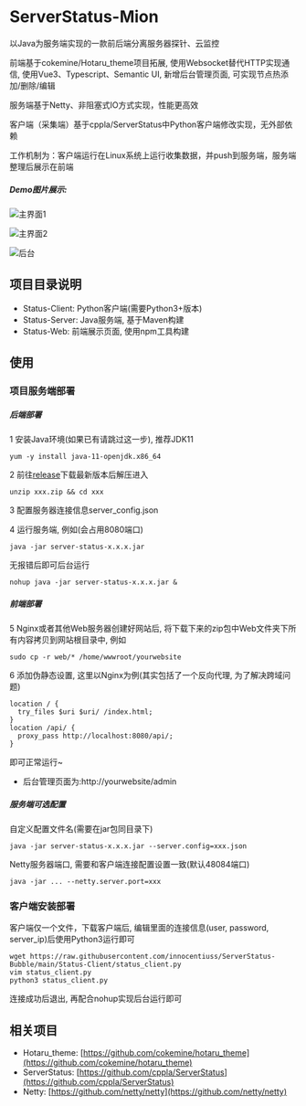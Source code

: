 # ServerStatus-Mion

以Java为服务端实现的一款前后端分离服务器探针、云监控

前端基于cokemine/Hotaru_theme项目拓展, 使用Websocket替代HTTP实现通信, 使用Vue3、Typescript、Semantic UI, 新增后台管理页面, 可实现节点热添加/删除/编辑

服务端基于Netty、非阻塞式IO方式实现，性能更高效

客户端（采集端）基于cppla/ServerStatus中Python客户端修改实现，无外部依赖 

工作机制为：客户端运行在Linux系统上运行收集数据，并push到服务端，服务端整理后展示在前端 

##### Demo图片展示:

![主界面1](https://s1.ax1x.com/2023/01/07/pSVJGff.png)

![主界面2](https://s1.ax1x.com/2023/01/07/pSVJUXQ.png)

![后台](https://s1.ax1x.com/2023/01/07/pSV0olt.png)

## 项目目录说明

+ Status-Client: Python客户端(需要Python3+版本)
+ Status-Server: Java服务端, 基于Maven构建
+ Status-Web: 前端展示页面, 使用npm工具构建

## 使用

### 项目服务端部署
##### 后端部署
1 安装Java环境(如果已有请跳过这一步), 推荐JDK11

```
yum -y install java-11-openjdk.x86_64
```

2 前往[release](https://github.com/innocentiuss/ServerStatus-Mion/releases)下载最新版本后解压进入

```
unzip xxx.zip && cd xxx
```

3 配置服务器连接信息server_config.json

4 运行服务端, 例如(会占用8080端口)

```
java -jar server-status-x.x.x.jar
```

无报错后即可后台运行

```
nohup java -jar server-status-x.x.x.jar &
```
##### 前端部署
5 Nginx或者其他Web服务器创建好网站后, 将下载下来的zip包中Web文件夹下所有内容拷贝到网站根目录中, 例如

```
sudo cp -r web/* /home/wwwroot/yourwebsite
```

6 添加伪静态设置, 这里以Nginx为例(其实包括了一个反向代理, 为了解决跨域问题)

```
location / {
  try_files $uri $uri/ /index.html;
}
location /api/ {
  proxy_pass http://localhost:8080/api/;
}
```

即可正常运行~

+ 后台管理页面为:http://yourwebsite/admin

##### 服务端可选配置

自定义配置文件名(需要在jar包同目录下)

```
java -jar server-status-x.x.x.jar --server.config=xxx.json
```

Netty服务器端口, 需要和客户端连接配置设置一致(默认48084端口)

```
java -jar ... --netty.server.port=xxx
```

### 客户端安装部署

客户端仅一个文件，下载客户端后, 编辑里面的连接信息(user, password, server_ip)后使用Python3运行即可

```shell
wget https://raw.githubusercontent.com/innocentiuss/ServerStatus-Bubble/main/Status-Client/status_client.py
vim status_client.py
python3 status_client.py
```

连接成功后退出, 再配合nohup实现后台运行即可

## 相关项目

+ Hotaru_theme: [https://github.com/cokemine/hotaru_theme](https://github.com/cokemine/hotaru_theme)
+ ServerStatus: [https://github.com/cppla/ServerStatus](https://github.com/cppla/ServerStatus)
+ Netty: [https://github.com/netty/netty](https://github.com/netty/netty)
